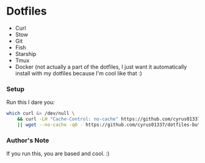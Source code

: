 # Dotfiles
- Curl
- Stow
- Git
- Fish
- Starship
- Tmux
- Docker (not actually a part of the dotfiles, I just want it automatically
install with my dotfiles because I'm cool like that :)

### Setup
Run this I dare you:
```sh
which curl &> /dev/null \
    && curl -LH "Cache-Control: no-cache" https://github.com/cyrus01337/dotfiles-but-better/raw/refs/heads/main/install.sh | bash \
    || wget --no-cache -qO - https://github.com/cyrus01337/dotfiles-but-better/raw/refs/heads/main/install.sh | bash
```

### Author's Note
If you run this, you are based and cool. :)
